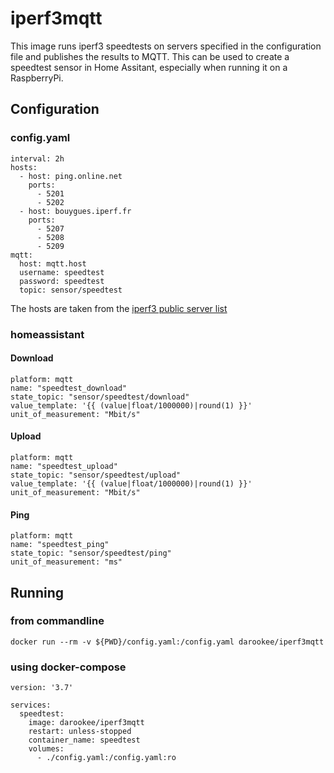 # iperf3mqtt

This image runs iperf3 speedtests on servers specified in the configuration file
and publishes the results to MQTT.
This can be used to create a speedtest sensor in Home Assitant, especially when
running it on a RaspberryPi.

## Configuration

### config.yaml
```
interval: 2h
hosts:
  - host: ping.online.net
    ports:
      - 5201
      - 5202
  - host: bouygues.iperf.fr
    ports:
      - 5207
      - 5208
      - 5209
mqtt:
  host: mqtt.host
  username: speedtest
  password: speedtest
  topic: sensor/speedtest
```

The hosts are taken from the [iperf3 public server list](https://iperf.fr/iperf-servers.php)

### homeassistant

#### Download
```
platform: mqtt
name: "speedtest_download"
state_topic: "sensor/speedtest/download"
value_template: '{{ (value|float/1000000)|round(1) }}'
unit_of_measurement: "Mbit/s"
```

#### Upload
```
platform: mqtt
name: "speedtest_upload"
state_topic: "sensor/speedtest/upload"
value_template: '{{ (value|float/1000000)|round(1) }}'
unit_of_measurement: "Mbit/s"
```

#### Ping
```
platform: mqtt
name: "speedtest_ping"
state_topic: "sensor/speedtest/ping"
unit_of_measurement: "ms"
```

## Running

### from commandline

```
docker run --rm -v ${PWD}/config.yaml:/config.yaml darookee/iperf3mqtt
```

### using docker-compose

```
version: '3.7'

services:
  speedtest:
    image: darookee/iperf3mqtt
    restart: unless-stopped
    container_name: speedtest
    volumes:
      - ./config.yaml:/config.yaml:ro
```
